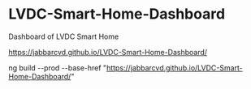 # LVDC-Smart-Home-Dashboard
Dashboard of LVDC Smart Home

https://jabbarcvd.github.io/LVDC-Smart-Home-Dashboard/


ng build --prod --base-href "https://jabbarcvd.github.io/LVDC-Smart-Home-Dashboard/"
